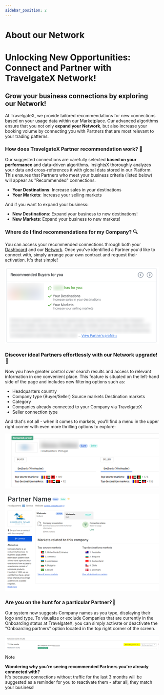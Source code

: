 ```yaml
---
sidebar_position: 2
---
```


# About our Network

# Unlocking New Opportunities: Connect and Partner with TravelgateX Network!
## Grow your business connections by exploring our Network!
At TravelgateX, we provide tailored recommendations for new connections based on your usage data within our Marketplace. Our advanced algorithms ensure that you not only **expand your Network**, but also increase your booking volume by connecting you with Partners that are most relevant to your trading patterns. 

### How does TravelgateX Partner recommendation work? 🌟
Our suggested connections are carefully selected **based on your performance** and data-driven algorithms. InsightsX thoroughly analyzes your data and cross-references it with global data stored in our Platform. This ensures that Partners who meet your business criteria (listed below) will appear as "Recommended" connections.

* **Your Destinations**: Increase sales in your destinations
* **Your Markets**: Increase your selling markets

And if you want to expand your business:

* **New Destinations**: Expand your business to new destinations!
* **New Markets**: Expand your business to new markets!
### Where do I find recommendations for my Company?  🔍
You can access your recommended connections through both your [Dashboard](https://app.travelgatex.com/dashboardhttps://app.travelgatex.com/dashboard) and our [Network](https://app.travelgatex.com/network). Once you've identified a Partner you'd like to connect with, simply arrange your own contract and request their activation. It's that simple!

![Alt text](image.png)

### Discover ideal Partners effortlessly with our Network upgrade!🚀
Now you have greater control over search results and access to relevant information in one convenient place. This feature is situated on the left-hand side of the page and includes new filtering options such as:
* Headquarters country
* Company type (Buyer/Seller)
Source markets 
Destination markets
* Category
* Companies already connected to your Company via TravelgateX
* Seller connection type

And that's not all - when it comes to markets, you'll find a menu in the upper right corner with even more thrilling options to explore:

![Alt text](image-1.png)

![Alt text](image-2.png)
 
### Are you on the hunt for a particular Partner?🔎
Our system now suggests Company names as you type, displaying their logo and type. To visualize or exclude Companies that are currently in the Onboarding status at TravelgateX, you can simply activate or deactivate the "Onboarding partners" option located in the top right corner of the screen.

![Alt text](image-3.png)

 

> [!NOTE]
**Wondering why you're seeing recommended Partners you're already connected with?**\
It's because connections without traffic for the last 3 months will be suggested as a reminder for you to reactivate them - after all, they match your business!
